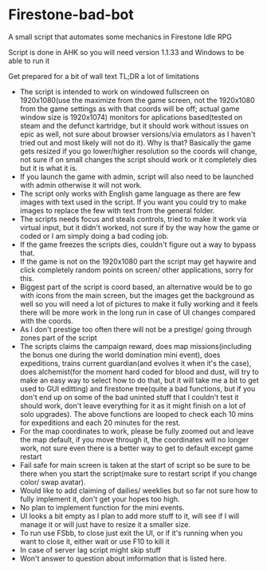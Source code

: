 # Firestone-bad-bot
A small script that automates some mechanics in Firestone Idle RPG

Script is done in AHK so you will need version 1.1.33 and Windows to be able to run it

Get prepared for a bit of wall text TL;DR a lot of limitations

* The script is intended to work on windowed fullscreen on 1920x1080(use the maximize from the game screen, not the 1920x1080 from the game settings as with that coords will be off; actual game window size is 1920x1074) monitors for aplications based(tested on steam and the defunct kartridge, but it should work without issues on epic as well, not sure about browser versions/via emulators as I haven't tried out and most likely will not do it). Why is that? Basically the game gets resized if you go lower/higher resolution so the coords will change, not sure if on small changes the script should work or it completely dies but it is what it is.
* If you launch the game with admin, script will also need to be launched with admin otherwise it will not work.
* The script only works with English game language as there are few images with text used in the script. If you want you could try to make images to replace the few with text from the general folder.
* The scripts needs focus and steals controls, tried to make it work via virtual input, but it didn't worked, not sure if by the way how the game or coded or I am simply doing a bad coding job.
* If the game freezes the scripts dies, couldn't figure out a way to bypass that.
* If the game is not on the 1920x1080 part the script may get haywire and click completely random points on screen/ other applications, sorry for this.
* Biggest part of the script is coord based, an alternative would be to go with icons from the main screen, but the images get the background as well so you will need a lot of pictures to make it fully working and it feels there will be more work in the long run in case of UI changes compared with the coords.
* As I don't prestige too often there will not be a prestige/ going through zones part of the script
* The scripts claims the campaign reward, does map missions(including the bonus one during the world domination mini event), does expeditions, trains current guardian(and evolves it when it's the case), does alchemist(for the moment hard coded for blood and dust, will try to make an easy way to select how to do that, but it will take me a bit to get used to GUI editting) and firestone tree(quite a bad functions, but if you don't end up on some of the bad uninted stuff that I couldn't test it should work, don't leave everything for it as it might finish on a lot of solo upgrades). The above functions are looped to check each 10 mins for expeditions and each 20 minutes for the rest.
* For the map coordinates to work, please be fully zoomed out and leave the map default, if you move through it, the coordinates will no longer work, not sure even there is a better way to get to default except game restart
* Fail safe for main screen is taken at the start of script so be sure to be there when you start the script(make sure to restart script if you change color/ swap avatar).
* Would like to add claiming of dailies/ weeklies but so far not sure how to fully implement it, don't get your hopes too high.
* No plan to implement function for the mini events.
* UI looks a bit empty as I plan to add more stuff to it, will see if I will manage it or will just have to resize it a smaller size.
* To run use FSbb, to close just exit the UI, or if it's running when you want to close it, either wait or use F10 to kill it
* In case of server lag script might skip stuff
* Won't answer to question about imformation that is listed here.
